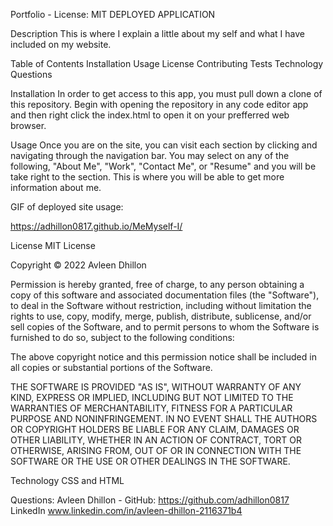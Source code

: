 Portfolio - License: MIT
DEPLOYED APPLICATION

Description
This is where I explain a little about my self and what I have included on my website. 

Table of Contents
Installation
Usage
License
Contributing
Tests
Technology
Questions

Installation
In order to get access to this app, you must pull down a clone of this repository. Begin with opening the repository in any code editor app and then right click the index.html to open it on your prefferred web browser.

Usage
Once you are on the site, you can visit each section by clicking and navigating through the navigation bar. You may select on any of the following, "About Me", "Work", "Contact Me", or "Resume" and you will be take right to the section. This is where you will be able to get more information about me. 

GIF of deployed site usage:


https://adhillon0817.github.io/MeMyself-I/

License
MIT License

Copyright © 2022 Avleen Dhillon

Permission is hereby granted, free of charge, to any person obtaining a copy of this software and associated documentation files (the "Software"), to deal in the Software without restriction, including without limitation the rights to use, copy, modify, merge, publish, distribute, sublicense, and/or sell copies of the Software, and to permit persons to whom the Software is furnished to do so, subject to the following conditions:

The above copyright notice and this permission notice shall be included in all copies or substantial portions of the Software.

THE SOFTWARE IS PROVIDED "AS IS", WITHOUT WARRANTY OF ANY KIND, EXPRESS OR IMPLIED, INCLUDING BUT NOT LIMITED TO THE WARRANTIES OF MERCHANTABILITY, FITNESS FOR A PARTICULAR PURPOSE AND NONINFRINGEMENT. IN NO EVENT SHALL THE AUTHORS OR COPYRIGHT HOLDERS BE LIABLE FOR ANY CLAIM, DAMAGES OR OTHER LIABILITY, WHETHER IN AN ACTION OF CONTRACT, TORT OR OTHERWISE, ARISING FROM, OUT OF OR IN CONNECTION WITH THE SOFTWARE OR THE USE OR OTHER DEALINGS IN THE SOFTWARE.


Technology
CSS and HTML 

Questions:
Avleen Dhillon - GitHub: https://github.com/adhillon0817    LinkedIn www.linkedin.com/in/avleen-dhillon-2116371b4  